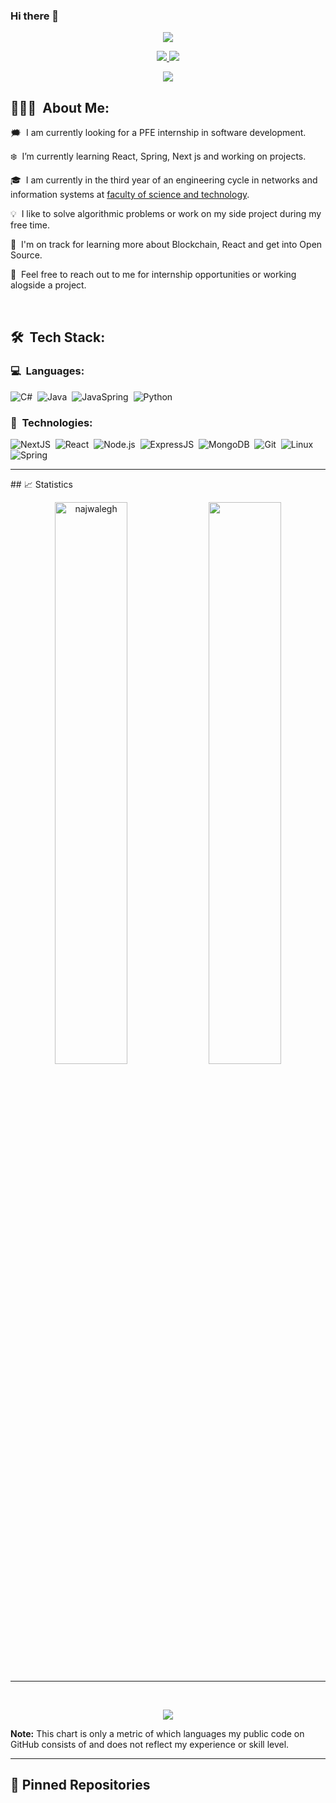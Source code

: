 ### Hi there 👋
<p align="center">
<a href="https://github.com/najwalegh/github-stats-card" alt="github-stats-card"><img src="https://kasroudra-stats-card.onrender.com/user?user=najwalegh&layout=compact&theme=light"/></a>
</p>
<!--
**najwalegh/najwalegh** is a ✨ _special_ ✨ repository because its `README.md` (this file) appears on your GitHub profile.

Here are some ideas to get you started:

- 🔭 I’m currently working on ...
- 🌱 I’m currently learning ...
- 👯 I’m looking to collaborate on ...
- 🤔 I’m looking for help with ...
- 💬 Ask me about ...
- 📫 How to reach me: ...
- 😄 Pronouns: ...
- ⚡ Fun fact: ...
-->

<!-- <p align="center">
	<img src="pics/header.png">
</p> -->

<p align="center">
	<a href="https://www.linkedin.com/in/najwa-leghris-673535222/">
		<img src="https://img.shields.io/badge/LinkedIn-0077B5?style=for-the-badge&logo=linkedin&logoColor=white" />
	</a>
<!--   <a href="https://gitlab.gnome.org/amankrx/">
		<img src="https://img.shields.io/badge/GitLab-330F63?style=for-the-badge&logo=gitlab&logoColor=white" />
	</a> -->
	<a href="mailto:leghrisnajwa@gmail.com">
		<img src="https://img.shields.io/badge/Gmail-D14836?style=for-the-badge&logo=gmail&logoColor=white" />
	</a>
</p>

<p align="center">
	<img src="https://komarev.com/ghpvc/?username=najwalegh&color=blueviolet&style=flat-square&label=Profile+Views" />
</p>

## 👨🏻‍💻 &nbsp;About Me:

<p>🗯️ &nbsp;I am currently looking for a PFE internship in software development.</p>
<p>❄️ &nbsp;I’m currently learning React, Spring, Next js and working on projects.</p>
<p>🎓 &nbsp;I am currently in the third year of an engineering cycle in networks and information systems at <a href = "http://www.fstg-marrakech.ac.ma/FST/">faculty of science and technology</a>.</p>
<!-- <p>🔭 &nbsp;I’ve previously worked as a Google Summer of Code Intern at <a href="https://www.gnome.org/">GNOME Organization</a> and as a Backend Developer for Nametrade.</p> -->
<p>💡 &nbsp;I like to solve algorithmic problems or work on my side project during my free time.</p>
<p>🌱 &nbsp;I'm on track for learning more about Blockchain, React and get into Open Source.</p>
<p>💬 &nbsp;Feel free to reach out to me for internship opportunities or working alogside a project.</p>
<!-- <p>🧩 &nbsp;Please have a look at my <a href="https://drive.google.com/file/d/1kf_H6cOm7AcuRvEcbExztr9ie5qTGeiL/view?usp=sharing">Résumé</a> for more details about me.</p> -->

<br />

## 🛠 &nbsp;Tech Stack:

### 💻 &nbsp;Languages:

![C#](https://img.shields.io/badge/-csharp-05122A?style=flat&logo=C%2B%2B&logoColor=00599C)&nbsp;
![Java](https://img.shields.io/badge/-java-05122A?style=flat&logo=C%2B%2B&logoColor=00599C)&nbsp;
![JavaSpring](https://img.shields.io/badge/-javascript-05122A?style=flat&logo=C%2B%2B&logoColor=00599C)&nbsp;
![Python](https://img.shields.io/badge/-Python-05122A?style=flat&logo=python)&nbsp;

### 🚀 &nbsp;Technologies:

![NextJS](https://img.shields.io/badge/-NextJS-05122A?style=flat&logo=next.js)&nbsp;
![React](https://img.shields.io/badge/-React-05122A?style=flat&logo=react)&nbsp;
![Node.js](https://img.shields.io/badge/-Node.js-05122A?style=flat&logo=node.js)&nbsp;
![ExpressJS](https://img.shields.io/badge/-ExpressJS-05122A?style=flat&logo=express)&nbsp;
![MongoDB](https://img.shields.io/badge/-MongoDB-05122A?style=flat&logo=mongodb)&nbsp;
![Git](https://img.shields.io/badge/-Git-05122A?style=flat&logo=git)&nbsp;
![Linux](https://img.shields.io/badge/-Linux-05122A?style=flat&logo=linux)&nbsp;
![Spring](https://img.shields.io/badge/-Spring-05122A?style=flat&logo=spring)&nbsp;

<hr />
<!-- ![PostgreSQL](https://img.shields.io/badge/-PostgreSQL-05122A?style=flat&logo=postgresql)&nbsp; -->
## 📈 Statistics

<br/>
<p align="center">
  <img width="48%" src="https://github-readme-stats.vercel.app/api?username=najwalegh&count_private=true&theme=dark&show_icons=true" alt="najwalegh" />
  <img width="48%" src="https://github-readme-streak-stats.herokuapp.com/?user=najwalegh&hide_border=true&theme=dark&show_icons=true" />
</p>
<hr />
<br/>
<p align="center">
<a href="https://github.com/najwalegh/github-stats-card" alt="github-stats-card"><img src="https://kasroudra-stats-card.onrender.com/lang?user=najwalegh&layout=compact&&type=donut&theme=dark&show_icons=true"/></a>
</p>
<b align="center" >Note:</b> This chart is only a metric of which languages my public code on GitHub consists of and does not reflect my experience or skill level.

<!-- <p align="center">
<img width="60%" src="https://github-readme-stats.vercel.app/api/wakatime?username=amankr1619&theme=dark&show_icons=true" alt="amankr1619" />
</p>
 -->
<hr />

## 📕 Pinned Repositories

<!-- <p align="center">
	<a href="https://github.com/amankrx/Health">
		<img align="center" src="https://github-readme-stats.vercel.app/api/pin/?username=amankrx&repo=Health&hide_border=true&theme=dark&show_icons=true" />
	</a>
	<a href="https://github.com/amankrx/portfolio">
		<img align="center" src="https://github-readme-stats.vercel.app/api/pin/?username=amankrx&repo=portfolio&hide_border=true&theme=dark&show_icons=true" />
	</a>
	<a href="https://github.com/amankrx/amankrx">
		<img align="center" src="https://github-readme-stats.vercel.app/api/pin/?username=amankrx&repo=amankrx&hide_border=true&theme=dark&show_icons=true" />
	</a>
	<a href="https://github.com/amankrx/Healthsy">
		<img align="center" src="https://github-readme-stats.vercel.app/api/pin/?username=amankrx&repo=Healthsy&hide_border=true&theme=dark&show_icons=true" />
	</a>
</p> -->
